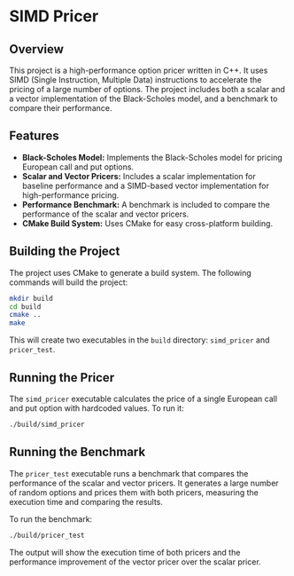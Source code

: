 # SIMD Pricer

## Overview

This project is a high-performance option pricer written in C++. It uses SIMD (Single Instruction, Multiple Data) instructions to accelerate the pricing of a large number of options. The project includes both a scalar and a vector implementation of the Black-Scholes model, and a benchmark to compare their performance.

## Features

- **Black-Scholes Model:** Implements the Black-Scholes model for pricing European call and put options.
- **Scalar and Vector Pricers:** Includes a scalar implementation for baseline performance and a SIMD-based vector implementation for high-performance pricing.
- **Performance Benchmark:** A benchmark is included to compare the performance of the scalar and vector pricers.
- **CMake Build System:** Uses CMake for easy cross-platform building.

## Building the Project

The project uses CMake to generate a build system. The following commands will build the project:

```bash
mkdir build
cd build
cmake ..
make
```

This will create two executables in the `build` directory: `simd_pricer` and `pricer_test`.

## Running the Pricer

The `simd_pricer` executable calculates the price of a single European call and put option with hardcoded values. To run it:

```bash
./build/simd_pricer
```

## Running the Benchmark

The `pricer_test` executable runs a benchmark that compares the performance of the scalar and vector pricers. It generates a large number of random options and prices them with both pricers, measuring the execution time and comparing the results.

To run the benchmark:

```bash
./build/pricer_test
```

The output will show the execution time of both pricers and the performance improvement of the vector pricer over the scalar pricer.
